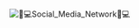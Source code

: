 ![👨_💻Social_Media_Network👨_💻](https://github.com/user-attachments/assets/5168d1bc-8c12-49bc-b199-a797f176a45d)
